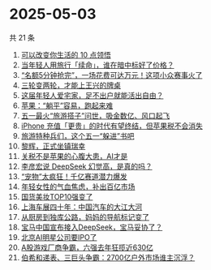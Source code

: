 # 2025-05-03

共 21 条

<!-- BEGIN 36KR -->
<!-- 最后更新时间 2025-05-03 00:20:04 +0800 -->
1. [可以改变你生活的 10 点领悟](https://36kr.com/p/3240214439657094)
1. [当年轻人用旅行「续命」，谁在暗中标好了价格？](https://36kr.com/p/3274811338465417)
1. [“名额5分钟抢完”，一场花费可达万元！这项小众赛事火了](https://36kr.com/p/3274721337712772)
1. [三轮变两轮，才能上王兴的牌桌](https://36kr.com/p/3275023916867968)
1. [这届年轻人爱宅家，足不出户就能活出自由？](https://36kr.com/p/3273599933063302)
1. [苹果：“躺平”容易，跑起来难](https://36kr.com/p/3274816339583361)
1. [五一最火“旅游搭子”问世，吸金数亿、风口起飞](https://36kr.com/p/3274060703178888)
1. [iPhone 充值「更贵」的时代有望终结，但苹果税不会消失](https://36kr.com/p/3274945566368136)
1. [旅游特种兵们，这个五一“躲进”书吧](https://36kr.com/p/3274716898190598)
1. [黎辉，正式坐镇瑞幸](https://36kr.com/p/3273756295307395)
1. [关税不是苹果的心腹大患，AI才是](https://36kr.com/p/3275023965036678)
1. [李彦宏说 DeepSeek 幻觉高，是真的吗？](https://36kr.com/p/3273832725193985)
1. [“宠物”太疯狂！千亿赛道潜力爆发](https://36kr.com/p/3273808861438340)
1. [年轻女性的气血焦虑，补出百亿市场](https://36kr.com/p/3274704837517701)
1. [国货美妆TOP10强变了](https://36kr.com/p/3273942155894912)
1. [上海车展四十年：中国汽车的大江大河](https://36kr.com/p/3273392316818691)
1. [从厨房到独库公路，妈妈的导航标记变了](https://36kr.com/p/3274767483593095)
1. [宝马中国宣布接入DeepSeek，宝马妥协了？](https://36kr.com/p/3273826414503432)
1. [北京AI明星公司要IPO了](https://36kr.com/p/3273481829015943)
1. [A股游戏厂商争霸，六强去年狂揽近630亿](https://36kr.com/p/3273491871588480)
1. [伯希和递表、三巨头争霸：2700亿户外市场谁主沉浮？](https://36kr.com/p/3273963238498690)
<!-- END 36KR -->